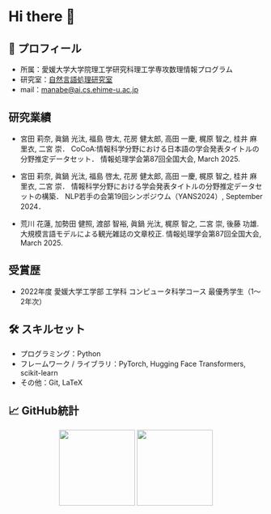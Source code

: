 # Hi there 👋

## 📌 プロフィール

- 所属：愛媛大学大学院理工学研究科理工学専攻数理情報プログラム
- 研究室：[自然言語処理研究室](https://sites.google.com/view/ehime-nlp/)
- mail：manabe@ai.cs.ehime-u.ac.jp

## 研究業績

- 宮田 莉奈, 眞鍋 光汰, 福島 啓太, 花房 健太郎, 高田 一慶, 梶原 智之, 桂井 麻里衣, 二宮 崇．
CoCoA:情報科学分野における日本語の学会発表タイトルの分野推定データセット．
情報処理学会第87回全国大会, March 2025.

- 宮田 莉奈, 眞鍋 光汰, 福島 啓太, 花房 健太郎, 高田 一慶, 梶原 智之, 桂井 麻里衣, 二宮 崇．
情報科学分野における学会発表タイトルの分野推定データセットの構築．
NLP若手の会第19回シンポジウム（YANS2024）, September 2024．

- 荒川 花蓮, 加勢田 健照, 渡部 智裕, 眞鍋 光汰, 梶原 智之, 二宮 崇, 後藤 功雄.
大規模言語モデルによる観光雑誌の文章校正.
情報処理学会第87回全国大会, March 2025.

## 受賞歴

- 2022年度 愛媛大学工学部 工学科 コンピュータ科学コース 最優秀学生（1〜2年次）


## 🛠️ スキルセット

- プログラミング：Python
- フレームワーク / ライブラリ：PyTorch, Hugging Face Transformers, scikit-learn
- その他：Git, LaTeX


## 📈 GitHub統計

<p align="center">
  <img src="https://github-readme-stats.vercel.app/api?username=mana1231&show_icons=true&theme=tokyonight" height="150" />
  <img src="https://github-readme-stats.vercel.app/api/top-langs/?username=mana1231&layout=compact&theme=tokyonight" height="150" />
</p>

<!--
**mana1231/mana1231** is a ✨ _special_ ✨ repository because its `README.md` (this file) appears on your GitHub profile.

Here are some ideas to get you started:

- 🔭 I’m currently working on ...
- 🌱 I’m currently learning ...
- 👯 I’m looking to collaborate on ...
- 🤔 I’m looking for help with ...
- 💬 Ask me about ...
- 📫 How to reach me: ...
- 😄 Pronouns: ...
- ⚡ Fun fact: ...
-->
